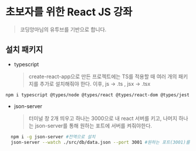# 초보자를 위한 React JS 강좌

> 코딩앙마님의 유투브를 기반으로 합니다.

## 설치 패키지

- typescript
  > create-react-app으로 만든 프로젝트에는 TS를 적용할 때 여러 개의 패키지를 추가로 설치해줘야 한다. 이후, js -> .ts , jsx -> .tsx

```bash
npm i typescript @types/node @types/react @types/react-dom @types/jest @types/react-router-dom
```

- json-server
  > 터미널 창 2개 띄우고 하나는 3000으로 내 react 서버를 키고, 나머지 하나는 json-server를 통해 원하는 포트에 서버를 켜줘야한다.

```bash
  npm i -g json-server #전역으로 설치
  json-server --watch ./src/db/data.json --port 3001 #원하는 포트(3001)를 설정하고 해당 파일을 watch 모드로
```
